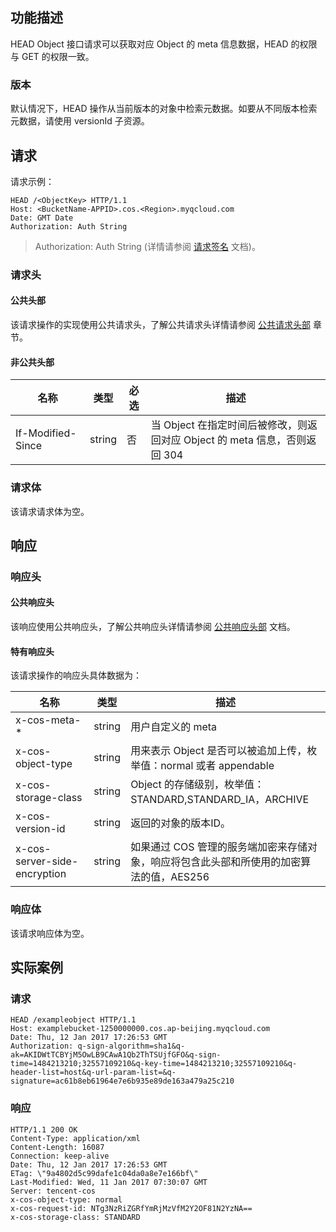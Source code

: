 ## 功能描述
HEAD Object 接口请求可以获取对应 Object 的 meta 信息数据，HEAD 的权限与 GET 的权限一致。

### 版本

默认情况下，HEAD 操作从当前版本的对象中检索元数据。如要从不同版本检索元数据，请使用 versionId 子资源。

## 请求
请求示例：
```
HEAD /<ObjectKey> HTTP/1.1
Host: <BucketName-APPID>.cos.<Region>.myqcloud.com
Date: GMT Date
Authorization: Auth String
```

> Authorization: Auth String (详情请参阅 [请求签名](https://cloud.tencent.com/document/product/436/7778) 文档)。

### 请求头
#### 公共头部

该请求操作的实现使用公共请求头，了解公共请求头详情请参阅 [公共请求头部](https://cloud.tencent.com/document/product/436/7728) 章节。

#### 非公共头部

名称|类型|必选|描述
---|---|---|---
If-Modified-Since|string|否|当 Object 在指定时间后被修改，则返回对应 Object 的 meta 信息，否则返回 304


### 请求体
该请求请求体为空。
## 响应
### 响应头

#### 公共响应头

该响应使用公共响应头，了解公共响应头详情请参阅 [公共响应头部](https://cloud.tencent.com/document/product/436/7729) 文档。

#### 特有响应头

该请求操作的响应头具体数据为：

|名称|类型|描述|
|---|---|---|
|x-cos-meta- *|string|用户自定义的 meta|
|x-cos-object-type|string|用来表示 Object 是否可以被追加上传，枚举值：normal 或者 appendable|
|x-cos-storage-class|string|Object 的存储级别，枚举值：STANDARD,STANDARD_IA，ARCHIVE|
|x-cos-version-id|string|返回的对象的版本ID。|
|x-cos-server-side-encryption|string|如果通过 COS 管理的服务端加密来存储对象，响应将包含此头部和所使用的加密算法的值，AES256|


### 响应体
该请求响应体为空。

## 实际案例

### 请求

```
HEAD /exampleobject HTTP/1.1
Host: examplebucket-1250000000.cos.ap-beijing.myqcloud.com
Date: Thu, 12 Jan 2017 17:26:53 GMT
Authorization: q-sign-algorithm=sha1&q-ak=AKIDWtTCBYjM5OwLB9CAwA1Qb2ThTSUjfGFO&q-sign-time=1484213210;32557109210&q-key-time=1484213210;32557109210&q-header-list=host&q-url-param-list=&q-signature=ac61b8eb61964e7e6b935e89de163a479a25c210
```

### 响应

```
HTTP/1.1 200 OK
Content-Type: application/xml
Content-Length: 16087
Connection: keep-alive
Date: Thu, 12 Jan 2017 17:26:53 GMT
ETag: \"9a4802d5c99dafe1c04da0a8e7e166bf\"
Last-Modified: Wed, 11 Jan 2017 07:30:07 GMT
Server: tencent-cos
x-cos-object-type: normal
x-cos-request-id: NTg3NzRiZGRfYmRjMzVfM2Y2OF81N2YzNA==
x-cos-storage-class: STANDARD
```


